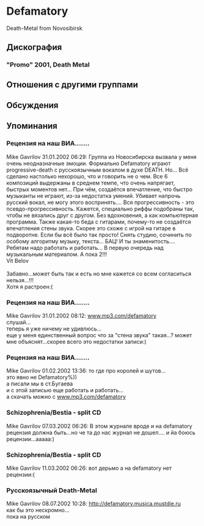 # Defamatory

Death-Metal from Novosibirsk

## Дискография

### "Promo" 2001, Death Metal




## Отношения с другими группами


## Обсуждения


## Упоминания

### Рецензия на наш ВИА.......

Mike Gavrilov 31.01.2002 06:29:
Группа из Новосибирска вызвала у меня очень неодназначные эмоции. Формально Defamatory играют progressive-death с русскоязычным вокалом в духе DEATH. Но... Всё сделано настолько нехорошо, что и говорить не о чем. Все 6 композиций выдержаны в среднем темпе, что очень напрягает, быстрых моментов нет... При чём, создаётся впечатление, что быстро музыканты не играют, из-за недостатка умений. Убивает напрочь русский вокал, не могу этого воспринять.... Вся прогрессивность - это псевдо-прогрессивность. Кажется, специально риффы подобраны так, чтобы не вязались друг с другом. Без вдохновения, а как компьютерная программа. Также какая-то беда с гитарами, почему-то не создаётся впечатления стены звука. Скорее это схоже с игрой на гитаре в подворотне. Если бы всё было так просто! Снять студию, сочинить по особому алгоритму музыку, текста... БАЦ! И ты знаменитость.... Ребятам надо работать и работать... В первую очередь над музыкальным материалом. А пока 2!!! <BR>Vit Belov<BR><BR>Забавно...может быть так и есть но мне кажется со всем согласиться нельзя...!!!<BR>Хотя я растроен:(

### Рецензия на наш ВИА.......

Mike Gavrilov 31.01.2002 08:12:
www.mp3.com/defamatory<BR>слушай... <BR>теперь я уже ничему не удивлюсь...<BR>еще у меня единственный вопрос что за "стена звука" такая...? может мне объяснят...скорее всего это недостатки записи:)

### Рецензия на наш ВИА.......

Mike Gavrilov 01.02.2002 13:36:
то где про королей и шутов...<BR>это явно не Defamatory%))<BR>а писали мы в ст.Бугаева<BR>и с этой записью еще работать и работать...<BR>а скачать можно с www.mp3.com/defamatory

### Schizophrenia/Bestia - split CD

Mike Gavrilov 07.03.2002 06:26:
В этом журнале вроде и на defamatory рецензия должна быть...но че та до нас журнал не дошел.... и йа боюсь рецензии...ааааа:)

### Schizophrenia/Bestia - split CD

Mike Gavrilov 11.03.2002 06:26:
вот дерьмо а на defamatory нет рецензии:(

### Русскоязычный Death-Metal

Mike Gavrilov 08.07.2002 10:28:
<A HREF="http://defamatory.musica.mustdie.ru" target="_blank">http://defamatory.musica.mustdie.ru</A><BR>как бы это нескромно...<BR>пока на русском

